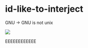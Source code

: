 # id-like-to-interject
GNU -> GNU is not unix


![](https://preview.redd.it/vz36yilqynj61.png?auto=webp&s=99935e9b5ba349c0ec211f12bac5e5975149b149)

EEEEEEEEEEEE
